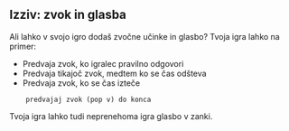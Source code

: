 ## Izziv: zvok in glasba

Ali lahko v svojo igro dodaš zvočne učinke in glasbo? Tvoja igra lahko na primer:

+ Predvaja zvok, ko igralec pravilno odgovori
+ Predvaja tikajoč zvok, medtem ko se čas odšteva
+ Predvaja zvok, ko se čas izteče

```blocks3
    predvajaj zvok (pop v) do konca
```

Tvoja igra lahko tudi neprenehoma igra glasbo v zanki.